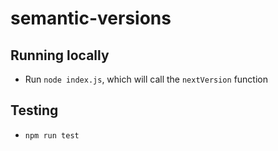# semantic-versions

## Running locally

-   Run `node index.js`, which will call the `nextVersion` function

## Testing

-   `npm run test`

